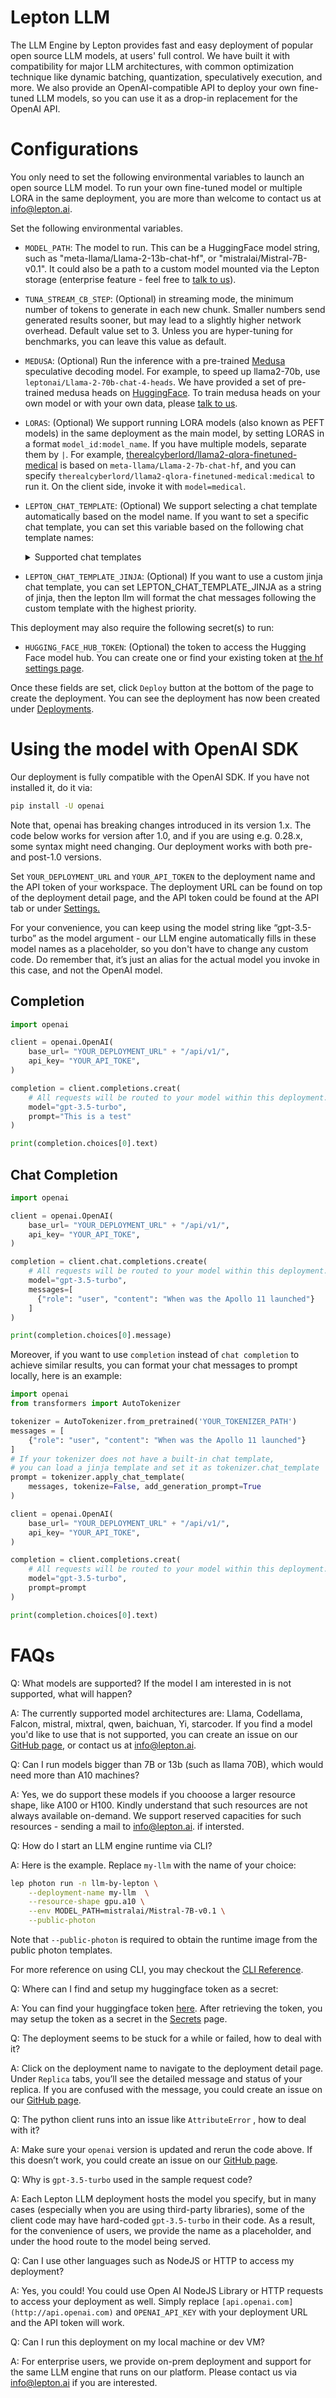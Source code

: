 # Lepton LLM

The LLM Engine by Lepton provides fast and easy deployment of popular open source LLM models, at users' full control. We have built it with compatibility for major LLM architectures, with common optimization technique like dynamic batching, quantization, speculatively execution, and more. We also provide an OpenAI-compatible API to deploy your own fine-tuned LLM models, so you can use it as a drop-in replacement for the OpenAI API.

# Configurations

You only need to set the following environmental variables to launch an open source LLM model. To run your own fine-tuned model or multiple LORA in the same deployment, you are more than welcome to contact us at [info@lepton.ai](mailto:info@lepton.ai).

Set the following environmental variables.

* `MODEL_PATH`: The model to run. This can be a HuggingFace model string, such as "meta-llama/Llama-2-13b-chat-hf", or "mistralai/Mistral-7B-v0.1". It could also be a path to a custom model mounted via the Lepton storage (enterprise feature - feel free to [talk to us](mailto:info@lepton.ai)).
* `TUNA_STREAM_CB_STEP`: (Optional) in streaming mode, the minimum number of tokens to generate in each new chunk. Smaller numbers send generated results sooner, but may lead to a slightly higher network overhead. Default value set to 3. Unless you are hyper-tuning for benchmarks, you can leave this value as default.
* `MEDUSA`: (Optional) Run the inference with a pre-trained [Medusa](https://arxiv.org/abs/2401.10774) speculative decoding model. For example, to speed up llama2-70b, use `leptonai/Llama-2-70b-chat-4-heads`. We have provided a set of pre-trained medusa heads on [HuggingFace](https://huggingface.co/leptonai). To train medusa heads on your own model or with your own data, please [talk to us](mailto:info@lepton.ai).
* `LORAS`: (Optional) We support running LORA models (also known as PEFT models) in the same deployment as the main model, by setting LORAS in a format `model_id:model_name`. If you have multiple models, separate them by `|`. For example, [therealcyberlord/llama2-qlora-finetuned-medical](https://huggingface.co/therealcyberlord/llama2-qlora-finetuned-medical) is based on `meta-llama/Llama-2-7b-chat-hf`, and you can specify `therealcyberlord/llama2-qlora-finetuned-medical:medical` to run it. On the client side, invoke it with `model=medical`.
* `LEPTON_CHAT_TEMPLATE`: (Optional) We support selecting a chat template automatically based on the model name. If you want to set a specific chat template, you can set this variable based on the following chat template names:
    <details>
        <summary>Supported chat templates</summary>
        <table>
            <thead>
                <tr>
                    <th>Base Model Name</th>
                    <th>Chat Template Name</th>
                </tr>
            </thead>
            <tbody>
                <tr>
                    <td>Baichuan</td>
                    <td>baichuan (for baichuan 1/2)</td>
                </tr>
                <tr>
                    <td>ChatGLM</td>
                    <td>chatglm2, chatglm-chatml (for chatglm3, glm-4-chat)</td>
                </tr>
                <tr>
                    <td>DBRX</td>
                    <td>dbrx</td>
                </tr>
                <tr>
                    <td>Falcon</td>
                    <td>falcon</td>
                </tr>
                <tr>
                    <td>Gemma</td>
                    <td>gemma (for gemma1/2)</td>
                </tr>
                <tr>
                    <td>LLaMA</td>
                    <td>llama-2, llama-3, codellama</td>
                </tr>
                <tr>
                    <td>LLaVA / LLavA-Next</td>
                    <td>llama-2</td>
                </tr>
                <tr>
                    <td>Mistral / Mixtral</td>
                    <td>mistral</td>
                </tr>
                <tr>
                    <td>Qwen</td>
                    <td>qwen (for qwen1/1.5/2)</td>
                </tr>
                <tr>
                    <td>Vicuna</td>
                    <td>vicuna</td>
                </tr>
                <tr>
                    <td>Zephyr</td>
                    <td>zephyr</td>
                </tr>
                <tr>
                    <td>Others</td>
                    <td>openchat</td>
                </tr>
            </tbody>
        </table>
    </details>

* `LEPTON_CHAT_TEMPLATE_JINJA`: (Optional) If you want to use a custom jinja chat template, you can set LEPTON_CHAT_TEMPLATE_JINJA as a string of jinja, then the lepton llm will format the chat messages following the custom template with the highest priority.

This deployment may also require the following secret(s) to run:

* `HUGGING_FACE_HUB_TOKEN`: (Optional) the token to access the Hugging Face model hub. You can create one or find your existing token at [the hf settings page](https://huggingface.co/settings/tokens).

Once these fields are set, click `Deploy` button at the bottom of the page to create the deployment. You can see the deployment has now been created under [Deployments](https://dashboard.lepton.ai/workspace-redirect/deployments).

# Using the model with OpenAI SDK
Our deployment is fully compatible with the OpenAI SDK. If you have not installed it, do it via:

```bash
pip install -U openai
```

Note that, openai has breaking changes introduced in its version 1.x. The code below works for version after 1.0, and if you are using e.g. 0.28.x, some syntax might need changing. Our deployment works with both pre- and post-1.0 versions.

Set `YOUR_DEPLOYMENT_URL` and `YOUR_API_TOKEN` to the deployment name and the API token of your workspace. The deployment URL can be found on top of the deployment detail page, and the API token could be found at the API tab or under [Settings.](https://dashboard.lepton.ai/workspace-redirect/settings/api-tokens)

For your convenience, you can keep using the model string like “gpt-3.5-turbo” as the model argument - our LLM engine automatically fills in these model names as a placeholder, so you don't have to change any custom code. Do remember that, it’s just an alias for the actual model you invoke in this case, and not the OpenAI model.

## Completion

```python
import openai

client = openai.OpenAI(
    base_url= "YOUR_DEPLOYMENT_URL" + "/api/v1/", 
    api_key= "YOUR_API_TOKE",
)

completion = client.completions.creat(
    # All requests will be routed to your model within this deployment.
	model="gpt-3.5-turbo", 
    prompt="This is a test"
)

print(completion.choices[0].text)
```

## Chat Completion

```python
import openai

client = openai.OpenAI(
    base_url= "YOUR_DEPLOYMENT_URL" + "/api/v1/", 
    api_key= "YOUR_API_TOKE",
)

completion = client.chat.completions.create(
    # All requests will be routed to your model within this deployment.
	model="gpt-3.5-turbo", 
    messages=[
      {"role": "user", "content": "When was the Apollo 11 launched"}
    ]
)

print(completion.choices[0].message)
```

Moreover, if you want to use `completion` instead of `chat completion` to achieve similar results, you can format your chat messages to prompt locally, here is an example:

```python
import openai
from transformers import AutoTokenizer

tokenizer = AutoTokenizer.from_pretrained('YOUR_TOKENIZER_PATH')
messages = [
    {"role": "user", "content": "When was the Apollo 11 launched"}
]
# If your tokenizer does not have a built-in chat template,
# you can load a jinja template and set it as tokenizer.chat_template
prompt = tokenizer.apply_chat_template(
    messages, tokenize=False, add_generation_prompt=True
)

client = openai.OpenAI(
    base_url= "YOUR_DEPLOYMENT_URL" + "/api/v1/", 
    api_key= "YOUR_API_TOKE",
)

completion = client.completions.creat(
    # All requests will be routed to your model within this deployment.
	model="gpt-3.5-turbo", 
    prompt=prompt
)

print(completion.choices[0].text)
```

# FAQs

Q: What models are supported? If the model I am interested in is not supported, what will happen? 

A: The currently supported model architectures are: Llama, Codellama, Falcon, mistral, mixtral, qwen, baichuan, Yi, starcoder. If you find a model you'd like to use that is not supported, you can create an issue on our [GitHub page](https://github.com/leptonai/leptonai), or contact us at [info@lepton.ai](mailto:info@lepton.ai).

Q: Can I run models bigger than 7B or 13b (such as llama 70B), which would need more than A10 machines? 

A: Yes, we do support these models if you chooose a larger resource shape, like A100 or H100. Kindly understand that such resources are not always available on-demand. We support reserved capacities for such resources - sending a mail to info@lepton.ai. if intersted.

Q: How do I start an LLM engine runtime via CLI?

A: Here is the example. Replace `my-llm` with the name of your choice:

```bash
lep photon run -n llm-by-lepton \
    --deployment-name my-llm  \
	--resource-shape gpu.a10 \
	--env MODEL_PATH=mistralai/Mistral-7B-v0.1 \
	--public-photon 
```
Note that `--public-photon` is required to obtain the runtime image from the public photon templates.

For more reference on using CLI, you may checkout the [CLI Reference](https://www.lepton.ai/references/lep_photon#lep-photon-run).

Q: Where can I find and setup my huggingface token as a secret:

A: You can find your huggingface token [here](https://huggingface.co/settings/tokens). After retrieving the token, you may setup the token as a secret in the [Secrets](https://dashboard.lepton.ai/workspace-redirect/settings/secrets) page.

Q: The deployment seems to be stuck for a while or failed, how to deal with it?

A: Click on the deployment name to navigate to the deployment detail page. Under `Replica` tabs, you’ll see the detailed message and status of your replica. If you are confused with the message, you could create an issue on our [GitHub page](https://github.com/leptonai/leptonai).

Q: The python client runs into an issue like `AttributeError` , how to deal with it?

A: Make sure your `openai` version is updated and rerun the code above. If this doesn’t work, you could create an issue on our [GitHub page](https://github.com/leptonai/leptonai).

Q: Why is `gpt-3.5-turbo` used in the sample request code?

A:  Each Lepton LLM deployment hosts the model you specify, but in many cases (especially when you are using third-party libraries), some of the client code may have hard-coded `gpt-3.5-turbo` in their code. As a result, for the convenience of users, we provide the name as a placeholder, and under the hood route to the model being served.

Q: Can I use other languages such as NodeJS or HTTP to access my deployment?

A: Yes, you could! You could use Open AI NodeJS Library or HTTP requests to access your deployment as well. Simply replace `[api.openai.com](http://api.openai.com)` and `OPENAI_API_KEY` with your deployment URL and the API token will work.

Q: Can I run this deployment on my local machine or dev VM?

A: For enterprise users, we provide on-prem deployment and support for the same LLM engine that runs on our platform. Please contact us via info@lepton.ai if you are interested.
